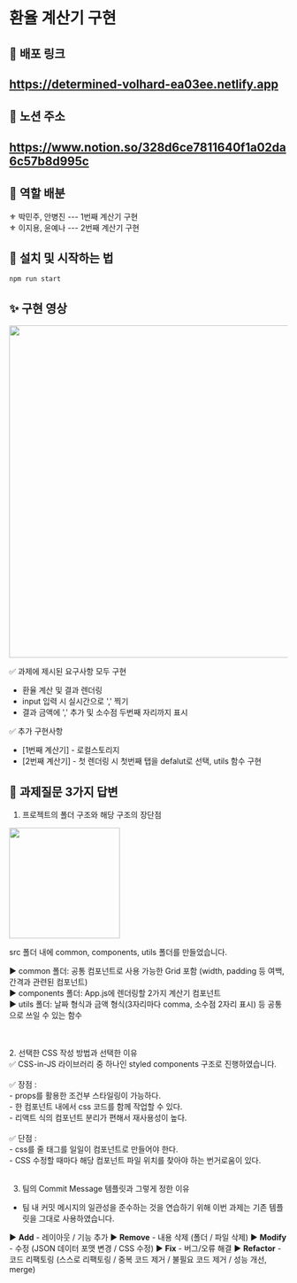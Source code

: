 # 환율 계산기 구현

## 🥽 배포 링크
<h2><a href='https://determined-volhard-ea03ee.netlify.app'>https://determined-volhard-ea03ee.netlify.app</a></h2>

## 🚩 노션 주소
<h2><a href='https://www.notion.so/328d6ce7811640f1a02da6c57b8d995c'>https://www.notion.so/328d6ce7811640f1a02da6c57b8d995c</a></h2>

## 🔮 역할 배분
⚜ 박민주, 안병진 --- 1번째 계산기 구현<br/>
⚜ 이지용, 윤예나 --- 2번째 계산기 구현<br/>

## 🧶 설치 및 시작하는 법

```
npm run start
```

## ✨ 구현 영상

<img src="https://user-images.githubusercontent.com/68722179/151032212-c40e493f-d6c5-4a49-b9b1-3c69a53b3533.gif" width="600" />

✅ 과제에 제시된 요구사항 모두 구현
* 환율 계산 및 결과 렌더링
* input 입력 시 실시간으로 ',' 찍기
* 결과 금액에 ',' 추가 및 소수점 두번째 자리까지 표시 <br/>

✅ 추가 구현사항
* [1번째 계산기] - 로컬스토리지
* [2번째 계산기] - 첫 렌더링 시 첫번째 탭을 defalut로 선택, utils 함수 구현


## 🚀 과제질문 3가지 답변

1. 프로젝트의 폴더 구조와 해당 구조의 장단점
<img src="https://user-images.githubusercontent.com/68722179/151045023-8ea94919-792d-4d8f-9de6-d9481ea8d0d8.png" width="200" />
<br/>

src 폴더 내에 common, components, utils 폴더를 만들었습니다. <br/>

▶ common 폴더: 공통 컴포넌트로 사용 가능한 Grid 포함 (width, padding 등 여백, 간격과 관련된 컴포넌트)<br/>
▶ components 폴더: App.js에 렌더링할 2가지 계산기 컴포넌트<br/>
▶ utils 폴더: 날짜 형식과 금액 형식(3자리마다 comma, 소수점 2자리 표시) 등 공통으로 쓰일 수 있는 함수 <br/>

<br/>
<br/>
2. 선택한 CSS 작성 방법과 선택한 이유 <br/>
✅ CSS-in-JS 라이브러리 중 하나인 styled components 구조로 진행하였습니다.<br/><br/>
✅ 장점 :<br/>
    - props를 활용한 조건부 스타일링이 가능하다.<br/>
    - 한 컴포넌트 내에서 css 코드를 함께 작업할 수 있다.<br/>
    - 리액트 식의 컴포넌트 분리가 편해서 재사용성이 높다.<br/><br/>
✅ 단점 :<br/>
    - css를 줄 태그를 일일이 컴포넌트로 만들어야 한다.<br/>
    - CSS 수정할 때마다 해당 컴포넌트 파일 위치를 찾아야 하는 번거로움이 있다.<br/>

<br/>

3. 팀의 Commit Message 템플릿과 그렇게 정한 이유
- 팀 내 커밋 메시지의 일관성을 준수하는 것을 연습하기 위해 
이번 과제는 기존 템플릿을 그대로 사용하였습니다.

▶ **Add** - 레이아웃 / 기능 추가
▶ **Remove** - 내용 삭제 (폴더 / 파일 삭제)
▶ **Modify** - 수정 (JSON 데이터 포맷 변경 / CSS 수정)
▶ **Fix** - 버그/오류 해결
▶ **Refactor** - 코드 리팩토링 (스스로 리팩토링 / 중복 코드 제거 / 불필요 코드 제거 / 성능 개선, merge)
